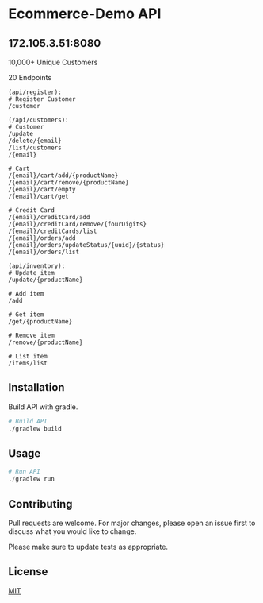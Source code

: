# Ecommerce-Demo API
## 172.105.3.51:8080
10,000+ Unique Customers

20 Endpoints
```
(api/register):
# Register Customer
/customer

(/api/customers):
# Customer
/update
/delete/{email}
/list/customers
/{email}

# Cart
/{email}/cart/add/{productName}
/{email}/cart/remove/{productName}
/{email}/cart/empty
/{email}/cart/get

# Credit Card
/{email}/creditCard/add
/{email}/creditCard/remove/{fourDigits}
/{email}/creditCards/list
/{email}/orders/add
/{email}/orders/updateStatus/{uuid}/{status}
/{email}/orders/list

(api/inventory):
# Update item
/update/{productName}

# Add item
/add

# Get item
/get/{productName}

# Remove item
/remove/{productName}

# List item
/items/list
```

## Installation

Build API with gradle.

```bash
# Build API
./gradlew build
```

## Usage

```python
# Run API
./gradlew run
```

## Contributing
Pull requests are welcome. For major changes, please open an issue first to discuss what you would like to change.

Please make sure to update tests as appropriate.

## License
[MIT](https://choosealicense.com/licenses/mit/)
